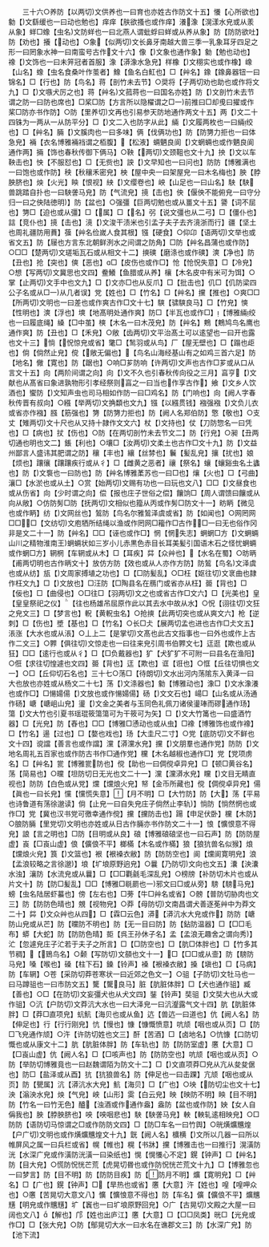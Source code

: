<!-- { "loadSidebar": true } -->
　　三十六○养防【以两切文供养也一曰育也亦姓古作防文十五】懩【心所欲也】勨【文繇缓也一曰动也勉也】痒痒【肤欲搔也或作痒】瀁潒【滉漾水皃或从羕从象】蛘□蟓【虫名文防蛘也一曰北燕人谓蚍蜉曰蛘或从养从象】防【防防欲吐】防【劝也】攁【动也】○象【似两切文长鼻牙南越大兽三季一乳象耳牙四足之形一曰罔象水神一曰南蛮号古作文十六】像【文象也通作象】勨【勉也动也】襐【文饰也一曰未笄冠者首服】潒【漭潒水急皃】样橡【文栩实也或作橡】嶑【山名】蟓【虫名食桑叶作茧者】鱌【鱼名白魟也】□【艸名】鐌【鐌鼻器钮一曰锦名】□【行也】防【鸟名】蒋【剖竹未去节】○奨将【子两切劝也助也或作将文九】□【文嗾犬厉之也】蒋【艸名文菰蒋也一曰国名亦姓】防【文剖竹未去节谓之防一曰防也席也】□桨□防【方言所以隐櫂谓之□一前推曰□却曵曰擢或作桨□防亦书作防】○防【里养切文再也引易参天防地通作两文十五】两【文二十四铢为一两从一从防平分】□【文二入也防字从此】緉【文履两枚也一曰緉绞也】□【艸名】脼【文膎肉也一曰多味】俩【伐俩功也】防【防勥力拒也一曰体急皃】裲【衣名博雅裲裆谓之栢腹】【松液】蜽魉良阆【文蝄蜽也或作魉良阆通作两】掚【饰也春秋传御下俩马】○鞅【两切文颈靻也文十九】抰【文以车鞅击也】怏【不服怼也】□【无赀也】詇【文早知也一曰问也】防防【博雅满也一曰饱也或作防】秧【秋穰禾密皃】柍【屋中央一曰架屋皃一曰木名梅也】胦【脖胦脐也】炴【火光】眏【恨视】紻【文缨卷也】岟【山足也一曰山名】駚【駚兽跳踏自扑也一曰駚詟马皃】防【气流皃】摬【击也】佒【偃佒不能俯皃一曰守分归一曰之佒陆徳明】防【盆也】○强彊【巨两切勉也或从畺文十五】謽【词不屈也】勥□【迫也或从彊】□【属】□【名】弜【说文彊也从二弓】□【僵仆也】誩【竞仆也】摬【击也】滰【文浚干渍米也引孟子夫子去齐滰浙而行】疆【坚土也周礼疆防用蕡】蔃【艸名俭嵗人食其根】镪【硬食】○仰卬【语两切文举也或省文五】防【屦也方言东北朝鲜洌水之间谓之防角】□防【艸名昌蒲也或作防】○□□【楚两切文瑳垢瓦石或从相文十二】摤磢【磨涤也或作磢】漺【净也】防【丑也】抢【突也】傸【恶也】□【皮伤也或作□】怆【怆怳失意】□【冷皃】○想【写两切文冀思也文四】鲞鱶【鱼腊或从养】欀【木名皮中有米可为饵】○掌【止两切文手中也文九】□【文亦□也从反爪】□【批击也】仉□【仉防梁四公子名或从□一从几者误】党【姓也】□【竹名】□【艸名】攩【推也】○爽□□【所两切文明也一曰差也或作爽古作□文十七】騻【骕騻良马】□【竹皃】慡【性明也】漺【浮也】塽【地髙明处通作爽】防□【半瓦也或作□】【博雅緉绞也一曰履底绳】縔【□中茧】樉【木名一曰木茂皃】防【艸名】鷞【鷞鸠鸟名鹰也通作爽】防【丑也】□【禾皃】○敞【齿两切文平治髙土可以逺望也一曰开也露也文十三】惝【怳惊皃或省】氅□【鹙羽或从鸟】厂【屋无壁也】□【蹋也歫也】倘【倘然止皃】傥【敞无偏也】【鸟名山海经基山有之如鸡三首六足】防【地名】僘【寛也】防【踞也】○响□芗防响【许两切文声也古作□芗或从口从言文十五】向【两阶间谓之向】向【文不久也引春秋传向役之三月】亯亨【文献也从髙省曰象进孰物形引孝经祭则亯之一曰当也作享古作】飨【文乡人饮酒也】蠁防【文知声虫也司马相如作防一曰□鸡名】防【门响也】向【阙人字春秋传晋有叔向】○繦【举两切文捔纇也文九】镪【以繦贯钱】襁强襁【文负儿衣或省亦作襁】膙【筋强也】勥【防勥力拒也】防【阙人名郑伯防】憼【敬也】○支丈【雉两切文十尺也从又持十隷作文文六】杖【文持也】仗【刀防惣名一曰凭也】□【病也】扙【伤也】○防【在两切剖竹未去节文二】防【行皃】○昶【丑两切通也明也文二】鋹【利也】○壤□【汝两切文柔土也古作□文十九】防【文益州鄙言人盛讳其肥谓之防】穰【丰也】纕【丝棼也】鬤【髪乱皃】攘【扰也】娘【烦也】躟忀【躟躟疾行或从彳】□【雌黄之恶者】禳【祭名】蠰【蠰谿虫名土蠭也】防【文袌也一曰防也】防【艸名博雅葇苏也一曰□也】爙【火也】□【弓曲】瀼□【水淤也或从土】○赏【始两切文赐有功也一曰玩也文八】□□【文昼食也或从伤省】向【少时谓之向】偿【报也庄子世俗之偿】饟饷□【周人谓馈曰饟或从向从敞】○仿防髣□防【抚两切文相似也籀从丙或作髣□防文十一】眆眪【微见也或作眪】纺【文网丝也】鶭防【鸟名尔雅鶭泽虞或省】防【如闻也】○网罔网□□□【文纺切文庖牺所结绳以渔或作罔网□籕作□古作□一曰无也俗作冈非是文二十一】防【艸名】□□【诬也或作□】惘【惘失志】蛧蝄□方【文蛧蜽山川之精物淮南王蛧蜽状如三岁小儿赤黒色赤目长耳美髪引国语木石之怪忧蛧蜽或作蝄□方】辋棢【车辋或从木】□【耳疾】茻【众艸也】【水名在蜀】○昉昞【甫两切明也古作昞文十】放仿方防【效也或从人亦作方防】防鶭【鸟名文泽虞也或从纺】瓬【文周家搏埴之功也】□【□防髪乱】○□枉【妪往切文衺曲也隷作枉文九】□【文放也】□汪防【□陶县名在鴈门或省亦从枉】臦【背也】□【佞也】□【曲侵也】○□往□【羽两切文之也或省古作□文六】□【光美也】皇【皇皇祭祀之仪】【往也杨雄吊屈原作此以其去水中故从水】○怳【诩往切文狂之皃文三】□【梦言也】軦【黄軦虫名】○抢摤【此两切突也或从爽文六】枪【逆刺】□【伤也】墏【基也】□【竹名】○长□仧【展两切孟也进也古作□仧文五】涱涨【大水也或从涱】○丄上二【是掌切文髙也此古文指事也一曰外也或作上古作二文三】○臩【俱往切文惊走也一曰往来皃引周书伯臩文七】迋逛【欺也或从狂】□□【逺行也或从彳】□【□负戴器也】犷【犬犷犷不可附一曰县名在渔阳】○俇【求往切惶遽也文四】臦【背也】迋【欺也】诓【诳也】○恇【丘往切惧也文一】○□【丘仰切石名也】三十七○荡□【待朗切文水出河内荡隂东入黄泽一曰大也放也亦姓或从杨文二十七】荡【文涤器也】勨【博雅动也】潒□【文水潒瀁也或作□】□愓婸偒【文放也或作愓婸偒】砀【文文石也】崵□【山名或从汤通作砀】嵣【嵣岨山皃】璗【文金之美者与玉同色礼佩刀诸侯璗琫而磟通作玚】簜【文大竹也引夏书瑶琨筱簜簜可为干筱可为矢】□【文大竹筩也一曰盛酒竹器】□【光皃】防【舂也】□□【博雅□慂动也或从虫】□襐【博雅饰也或作襐】□【竹名】逿【过也】□【嫯也戏也】玚【大圭尺二寸】○党【底防切文不鲜也文十四】谠譡【善言也或作譡】灙【漭灙水皃】攩【文朋羣也通作党】防防【文地名周礼五百家也或作防古书作□通作党】欓【木名越椒也通作□】党【党项虏名】□【艸名】瓽【博雅瓽防也】傥【助也一曰倜傥卓异皃】□【顿□黄谷名】荡【简易也】○曭【坦防切日无光也文二十一】灙【灙漭水皃】矘【文目无睛直视也】防防【白色或从党】爣【爣烺火皃】帑【金币所藏也】傥【倜傥卓异皃】偒【眞也一曰长皃】戃【戃慌失意】【月不明】□【大竹防】防【大】荡【平易也诗鲁道有荡徐邈读】倘【止皃一曰自失皃庄子倘然止李轨】惝防【惝然惘也或作□】党【冀也汉书党可徼幸通作傥】攩【攩防击也】踼【申足伏卧】欓【木防】○朖防脼【里党切文明也亦姓或从日古作脼亦书作防文二十一】悢【懭恨意不得皃】誏【言之明也】□防【目明或从良】硠【博雅硠硠坚也一曰石声】防【防防屋虚】崀【□崀山虚】俍【儣俍不平】榔樠【木名或作樠】狼【狼犺兽名似猴】烺【爣烺火皃】筤【文篮也】裉【裉褬衣敝】防【防防空也】阆【爣阆寛明皃】浪【孟浪较略之言徐邈】埌【圹埌原野逈皃】○曩【乃防切文向也文五】灢【泱灢水浊】瀼防【水流皃或从曩】□【□□氍毹毛深乱皃】○榜牓【补防切木片也或从片文十】防【防□髪乱】□□【博雅□毼罽也一邪文曰□或从旁】騯【騯马皃】螃【虫名陆居虾蟇也】傍【左右也】□蒡【牛□艸名或省】○髈【普防切胁肉也文三】防【防防色晴也】覫【视物皃】○莽【母防切文南昌谓犬善逐莬艸中为莽文二十】茻【文众艸也从四】□【霖□云色】漭【漭沆水大皃或作】防防【嵣防山皃或从芒】防【曭防不明也】防【无一目曰防】防【鉆防温器】□【□□毛布】蟒【大蛇】防【防防色晴】壾【呉王孙休子名】孟【孟浪无趣舍之谓向秀】汒【忽遽皃庄子汒若于夫子之所言】□【□防空也】□【肮□体胖也】□【竹多其节稠】【鵄鸟名】○颡【写防切文頟也文十一】□【□□或从壸】防【騯防马皃】嗓【喉也】磉【柱下石】鎟【铃声】褬【裉褬衣敝】搡【塡也】□【马病】防【车辋】○苍【采防切莽苍寒状一曰近郊之色文一】○驵【子防切文牡马也一曰马蹲驵也一曰市防文五】驡【驡良马】脏【肮脏体胖】□【犬也通作驵】臧【善也】○□【在防切文妄彊犬也从犬文四】銺【铃声】奘驵【文奘大也从大或作驵】○沆【户防切文莽沆大水也一曰大泽皃一曰沆瀣露气文十四】肮【肮脏体胖】□【莽□直项皃】蚢魧【海贝也或从鱼】迒【兽迒一曰道也】伉【阙人名】防【伸足也】行【行行刚皃】忼【慢也】慷【慷慨愤意】吭颃【咽也或从页】□【防□飞皃通作颃】○汻【许防切姓也文三】酐【苦酒】□【卤地名】○忼慷【口防切慨也或从康文十二】肮【肮脏体胖】防【车轨也】防【防防室虚】懬【大意】□【□崀山虚】伉【阙人名】□【□咳声也】防【防防空也】吭颃【咽也或从页】○防【举防切博雅竟也一曰赵魏谓陌为防文十二】□【文直项莽□皃从亢从夋夋倨也】防□【盐泽或从酉】犺【犺狼兽名】防【伸足也一曰击踝】亢颃【咽也或从页】防【甖属】沆【漭沆水大皃】魧【海贝】□【广也】○坱【防切尘也文十七】泱【滃泱水皃】炴【气皃】岟【山形】雵【白云皃】映【映防不明】眏【目不明】防【竹名一曰竹无色】醠【浊酒或作通作盎】盎防【盆也或作防】姎【女人自偁我也】胦【脖胦脐也】咉【咉咽悲也】駚【駚詟马皃】軮【軮轧逺相映皃】○□防防【语防切马惊谓之□或作防防文四】□【防□车名一曰竹舆】○晄熿爌兤煌【户广切文明也或作熿爌兤煌文十九】皝【阙人名】櫎横【文所以几器一曰所以帷屏风之属一曰兵栏或省】幌【帷也】榥【书牀】攩【博雅击也一曰推行】滉潢防洸【水深广皃或作潢防洸潢一曰染纸也】愰【愰懩心不定】鎤【钟声】□【艸名】防【目大皃】○慌防怳恍芒荒【虎晃切昬也或作防怳恍芒荒文十九】□【博雅忽也一曰梦言】防【目不明】防【防防目疾】防【防月不明】爌【寛明皃】□【艸名】□【广也】鎤【钟声】□【旱热也或省】懬【大意】汻【姓也】喤【喤呷众也】○懬【苦晃切大意文八】懭【懭悢意不得也】防【车名】儣【儣俍不平】爌兤黋【明皃或作兤黋】圹【竁也一曰圹埌原野回皃】○广【古晃切文殿之大屋一曰阔也文八】【解也】邝【姓也出庐江】懬【大意】□【□□凤类】晄□【光皃或作□】□【张大皃】○防【鄥晃切大水一曰水名在谯郡文三】防【水深广皃】防【池下流】
